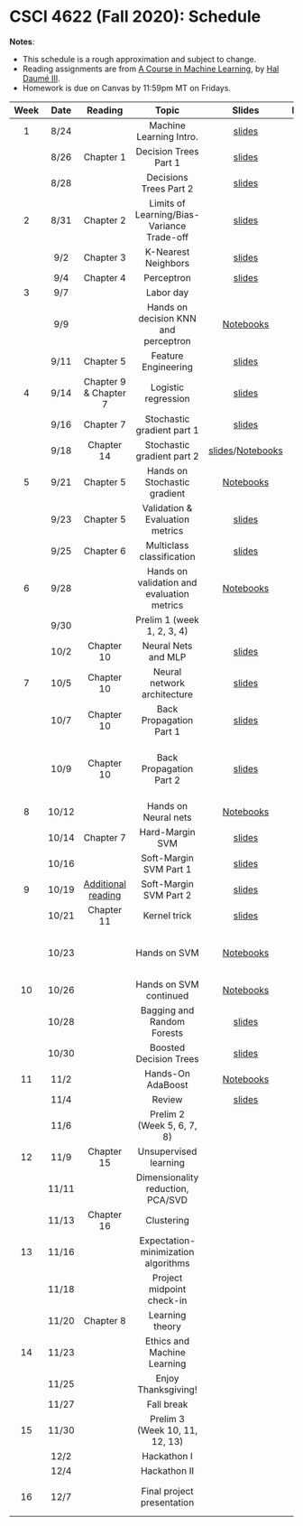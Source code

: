 # CSCI 4622 (Fall 2020): Schedule

**Notes**:

- This schedule is a rough approximation and subject to change.
- Reading assignments are from [A Course in Machine Learning](http://ciml.info/), by [Hal Daumé III](http://hal3.name/).
- Homework is due on Canvas by 11:59pm MT on Fridays.


| Week   | Date         | Reading      |                   Topic               	   | Slides      | Homework   | 
|:------:|:------------:| :-----------:| :----------------------------------------:|:-----------:|:----------:|
| 1 | 8/24 |  | Machine Learning Intro.  | [slides](../slides/lec1.pdf) | |
| | 8/26 | Chapter 1 | Decision Trees Part 1 | [slides](../slides/lec2.pdf)| |
| | 8/28 | | Decisions Trees Part 2 | [slides](../slides/lec3.pdf) | |
| 2 | 8/31 | Chapter 2  | Limits of Learning/Bias-Variance Trade-off  | [slides](../slides/lec4.pdf)  | |
| | 9/2 | Chapter 3 | K-Nearest Neighbors  |  [slides](../slides/lec5.pdf) | |
| | 9/4 |  Chapter 4 | Perceptron |  [slides](../slides/lec6.pdf) | |
| 3 | 9/7 |  | Labor day  |  | |
| | 9/9 |  | Hands on decision KNN and perceptron | [Notebooks](../in-class-notebooks) |  |
| | 9/11 | Chapter 5 | Feature Engineering |  [slides](../slides/lec7.pdf) | HW1 due |
| 4 | 9/14 | Chapter 9 & Chapter 7 | Logistic regression| [slides](../slides/lec8.pdf) | |
| | 9/16 | Chapter 7 | Stochastic gradient part 1 | [slides](../slides/lec9.pdf) |
| | 9/18 | Chapter 14  | Stochastic gradient part 2  | [slides](../slides/lec10.pdf)/[Notebooks](../in-class-notebooks)  | |
| 5 | 9/21 | Chapter 5 | Hands on Stochastic gradient  |  [Notebooks](../in-class-notebooks) | |
| | 9/23 |Chapter 5 | Validation & Evaluation metrics  | [slides](../slides/lec11.pdf) | |
| | 9/25 |Chapter 6 |Multiclass classification|[slides](../slides/lec12.pdf)   | HW2 due |
| 6 | 9/28 | |   Hands on validation and evaluation metrics | [Notebooks](../in-class-notebooks) | |
| | 9/30 |  | Prelim 1 (week 1, 2, 3, 4) |  | |
| | 10/2 | Chapter 10 | Neural Nets and MLP 	 | [slides](../slides/lec13.pdf)  |  |
| 7 | 10/5 |  Chapter 10 | Neural network architecture | [slides](../slides/lec14.pdf) | |
| | 10/7 | Chapter 10 | Back Propagation Part 1 | [slides](../slides/lec15.pdf) | |
| | 10/9 | Chapter 10 | Back Propagation Part 2 |  [slides](../slides/lec15.pdf) | Final project team formation due|
| 8 | 10/12 | | Hands on Neural nets	 | [Notebooks](../in-class-notebooks) | |
| | 10/14 | Chapter 7  | Hard-Margin SVM | [slides](../slides/lec16.pdf) | |
| | 10/16 | | Soft-Margin SVM Part 1 | [slides](../slides/lec17.pdf)  | HW3  due |
| 9 | 10/19 | [Additional reading](https://cs.stanford.edu/people/davidknowles/lagrangian_duality.pdf) | Soft-Margin SVM Part 2 | [slides](../slides/lec17.pdf)   | |
| | 10/21 | Chapter 11 | Kernel trick | [slides](../slides/lec18.pdf)   | |
| | 10/23 |  | Hands on SVM | [Notebooks](../in-class-notebooks)  | Final project proposal due |
| 10 | 10/26 |  |  Hands on SVM continued   | [Notebooks](../in-class-notebooks)  | |
| | 10/28 | | Bagging and Random Forests 	| [slides](../slides/lec19.pdf)  | |
| | 10/30 | | Boosted Decision Trees  | [slides](../slides/lec20.pdf)  | HW4 due |
| 11 | 11/2 | | Hands-On AdaBoost  | [Notebooks](../in-class-notebooks)  | |
| | 11/4 | |  Review | [slides](../slides/lec20.pdf)     | |
| | 11/6 | | Prelim 2 (Week 5, 6, 7, 8)  | |  |
| 12 | 11/9 | Chapter 15   |  Unsupervised learning| | |
| | 11/11 | |  Dimensionality reduction, PCA/SVD    |   | |
| | 11/13 | Chapter 16  |  Clustering    |  | |
| 13 | 11/16 | | Expectation-minimization algorithms | | |
| | 11/18 | | Project midpoint check-in | | |
| | 11/20 | Chapter 8 | Learning theory |    |HW5 due  |
| 14 | 11/23 |  |   Ethics and Machine Learning   | | |
| | 11/25 | | Enjoy Thanksgiving! | | |
| | 11/27 | | Fall break | | |
| 15 | 11/30 |  |  Prelim 3 (Week 10, 11, 12, 13) | |
| | 12/2 | | Hackathon I |  | |
| | 12/4 | | Hackathon II | | |
| 16 | 12/7 |  | Final project presentation | |  Final project report due|


